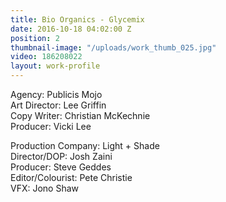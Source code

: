 ```yaml
---
title: Bio Organics - Glycemix
date: 2016-10-18 04:02:00 Z
position: 2
thumbnail-image: "/uploads/work_thumb_025.jpg"
video: 186208022
layout: work-profile
---
```


Agency: Publicis Mojo<br>
Art Director: Lee Griffin<br>
Copy Writer: Christian McKechnie <br>
Producer: Vicki Lee

Production Company: Light + Shade<br>
Director/DOP: Josh Zaini<br>
Producer: Steve Geddes<br>
Editor/Colourist: Pete Christie<br>
VFX: Jono Shaw